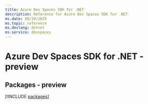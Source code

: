 ```yaml
---
title: Azure Dev Spaces SDK for .NET
description: Reference for Azure Dev Spaces SDK for .NET
ms.date: 08/19/2025
ms.topic: reference
ms.devlang: dotnet
ms.service: devspaces
---
```

# Azure Dev Spaces SDK for .NET - preview
## Packages - preview
[!INCLUDE [packages](dev-spaces-index.md)]